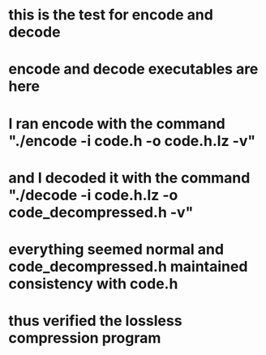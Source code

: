 # this is the test for encode and decode
# encode and decode executables are here
# I ran encode with the command "./encode -i code.h -o code.h.lz -v"
# and I decoded it with the command "./decode -i code.h.lz -o code_decompressed.h -v"
# everything seemed normal and code_decompressed.h maintained consistency with code.h
# thus verified the lossless compression program
